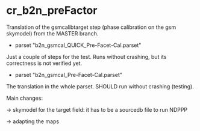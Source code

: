 # cr_b2n_preFactor
Translation of the gsmcalibtarget step (phase calibration on the gsm skymodel) from the MASTER branch.

- parset "b2n_gsmcal_QUICK_Pre-Facet-Cal.parset" 

Just a couple of steps for the test. Runs without crashing, but its correctness is not verified yet. 

- parset "b2n_gsmcal_Pre-Facet-Cal.parset"

The translation in the whole parset. SHOULD run without crashing (testing).


Main changes:

-> skymodel for the target field: it has to be a sourcedb file to run NDPPP

-> adapting the maps



